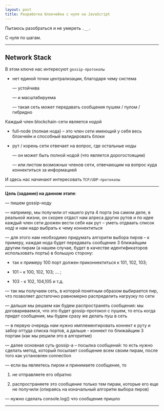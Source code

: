 ```yaml
---
layout: post
title: Разработка блокчейна с нуля на JavaScript
---
```


Пытаюсь разобраться и не умереть `.__.`

С нуля по шагам.

---

<h2 class="post__small-heading">Network Stack</h2>

В этом ключе нас интересуют `gossip-протоколы`

  * нет единой точки централизации, благодаря чему система

      — устойчива

      — и масштабируема

      — такая сеть может передавать сообщения пушем / пулом / гибридно

Каждый член blockchain-сети является нодой    

  * full-node (полная нода) – это член сети имеющий у себя весь блокчейн и способный валидировать блоки

  * рут / корень сети отвечает на вопрос, где остальные ноды

      — он может быть полной нодой (что является дорогостоящим)

      — или листом возможных членов сети, отвечающим на вопрос куда коннектиться за информацией

И здесь нас начинают интересовать `TCP/UDP-протоколы`

---

**Цель (задание) на данном этапе**:

— пишем gossip-ноду

— например, мы получили от нашего рута 4 порта (на самом деле, в реальной жизни, он скорее отдаст нам алреса других рутов и по идее каждый член сети доожен вести себя как рут – уметь отдваать список нод) и нам надо выбрать к чему коннектиться

— для этого нам необходимо придумать алгоритм выбора пиров – к примеру, каждая нода будет передавать сообщение 3 ближайщим другим пирам (а нашем случае, будет в качестве идентификаторов использовать порты) в большую сторону:

+ так к примеру 100 порт должен приконнектиться к 101, 102, 103;

+ 101 – к 100, 102, 103; ... ;

+ 103 - к 102, 104,105 и т.д.

— так мы получаем сеть, в которой понятным образом выбирается пир, что позволяет достаточно равномерно распределить нагрузку по сети

— дальше мы решаем как будем распространять сообщения: мы договариваемся, что это будет gossip-протокол с пушем, то етсь когда придет сообщения, мы будем сразу же делать пуш в сеть

— в первую очередь нам нужно имплементировать коннект к руту и забор оттуда списка портов, а дальше - коннект по ближайщим 3 портам (как мы решили это в алгоритме)

— далее основная суть gossip-a – посылка сообщений: то есть нужно сделать метод, который посылает сообщение всем своим пирам, после того как установлен connection

— если вы являетесь пиром и принимаете сообщение, то

1. не отправляете его обратно

2. распространяете это сообщение только тем пирам, которые его еще не получили (опираясь на изначальный алгоритм выбора пиров)

— нужно сделать console.log() что сообщение пришло  


---
